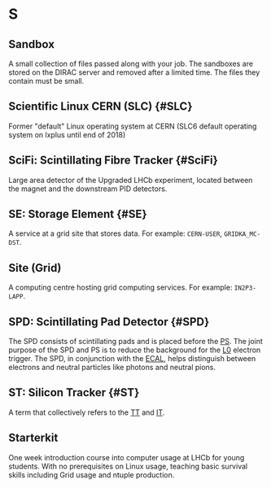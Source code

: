# S

## Sandbox

A small collection of files passed along with your job. The sandboxes are stored on the DIRAC server and removed after a limited time. The files they contain must be small.

## Scientific Linux CERN (SLC) {#SLC}

Former "default" Linux operating system at CERN (SLC6 default operating system on lxplus until end of 2018)

## SciFi: Scintillating Fibre Tracker {#SciFi}

Large area detector of the Upgraded LHCb experiment, located between the magnet and the downstream PID detectors.

## SE: Storage Element {#SE}

A service at a grid site that stores data. For example: `CERN-USER`, `GRIDKA_MC-DST`.

## Site (Grid)

A computing centre hosting grid computing services. For example: `IN2P3-LAPP`.

## SPD: Scintillating Pad Detector {#SPD}

The SPD consists of scintillating pads and is placed before the [PS](p.md#PS).
The joint purpose of the SPD and PS is to reduce the background for the [L0](l.md#L0) electron trigger.
The SPD, in conjunction with the [ECAL](e.md#ECAL), helps distinguish between electrons and neutral particles like photons and neutral pions.

## ST: Silicon Tracker {#ST}

A term that collectively refers to the [TT](t.md#TT) and [IT](i.md#IT).

## Starterkit

One week introduction course into computer usage at LHCb for young students. With no prerequisites on Linux usage, teaching basic survival skills including Grid usage and ntuple production.
